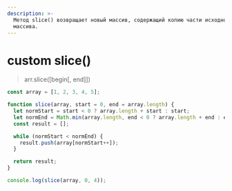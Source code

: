 ```yaml
---
description: >-
  Метод slice() возвращает новый массив, содержащий копию части исходного
  массива.
---
```


# custom slice\(\)

> arr.slice\(\[begin\[, end\]\]\)

```javascript
const array = [1, 2, 3, 4, 5];

function slice(array, start = 0, end = array.length) {
  let normStart = start < 0 ? array.length + start : start;
  let normEnd = Math.min(array.length, end < 0 ? array.length + end : end);
  const result = [];

  while (normStart < normEnd) {
    result.push(array[normStart++]);
  }

  return result;
}

console.log(slice(array, 0, 4));
```

